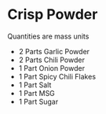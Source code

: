 # Crisp Powder 
Quantities are mass units 
- 2 Parts Garlic Powder 
- 2 Parts Chili Powder 
- 1 Part Onion Powder 
- 1 Part Spicy Chili Flakes 
- 1 Part Salt 
- 1 Part MSG 
- 1 Part Sugar
